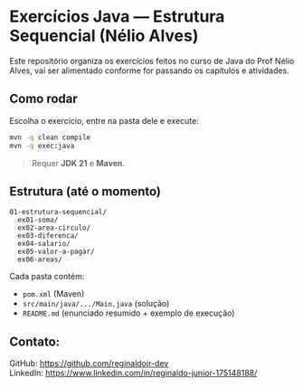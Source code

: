 # Exercícios Java — Estrutura Sequencial (Nélio Alves)

Este repositório organiza os exercícios feitos no curso de Java do Prof Nélio Alves, vai ser alimentado conforme for passando os capítulos e atividades.

## Como rodar
Escolha o exercício, entre na pasta dele e execute:
```bash
mvn -q clean compile
mvn -q exec:java
```

> Requer **JDK 21** e **Maven**.

## Estrutura (até o momento)
```
01-estrutura-sequencial/
  ex01-soma/
  ex02-area-circulo/
  ex03-diferenca/
  ex04-salario/
  ex05-valor-a-pagar/
  ex06-areas/
```

Cada pasta contém:
- `pom.xml` (Maven)
- `src/main/java/.../Main.java` (solução)
- `README.md` (enunciado resumido + exemplo de execução)


## **Contato:**
GitHub: https://github.com/reginaldojr-dev  
LinkedIn: https://www.linkedin.com/in/reginaldo-junior-175148188/